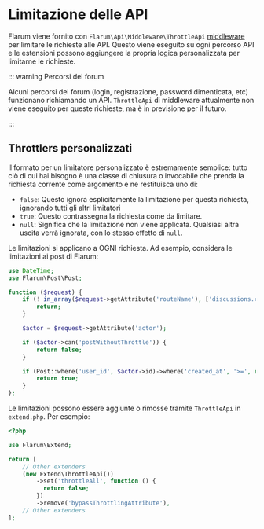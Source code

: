# Limitazione delle API

Flarum viene fornito con `Flarum\Api\Middleware\ThrottleApi` [middleware](middleware.md) per limitare le richieste alle API.
Questo viene eseguito su ogni percorso API e le estensioni possono aggiungere la propria logica personalizzata per limitarne le richieste.

::: warning Percorsi del forum

Alcuni percorsi del forum (login, registrazione, password dimenticata, etc) funzionano richiamando un API.
`ThrottleApi` di middleware attualmente non viene eseguito per queste richieste, ma è in previsione per il futuro.

:::

## Throttlers personalizzati

Il formato per un limitatore personalizzato è estremamente semplice: tutto ciò di cui hai bisogno è una classe di chiusura o invocabile che prenda la richiesta corrente come argomento e ne restituisca uno di:

- `false`: Questo ignora esplicitamente la limitazione per questa richiesta, ignorando tutti gli altri limitatori
- `true`: Questo contrassegna la richiesta come da limitare.
- `null`: Significa che la limitazione non viene applicata.
Qualsiasi altra uscita verrà ignorata, con lo stesso effetto di `null`.

Le limitazioni si applicano a OGNI richiesta. Ad esempio, considera le limitazioni ai post di Flarum:

```php
use DateTime;
use Flarum\Post\Post;

function ($request) {
    if (! in_array($request->getAttribute('routeName'), ['discussions.create', 'posts.create'])) {
        return;
    }

    $actor = $request->getAttribute('actor');

    if ($actor->can('postWithoutThrottle')) {
        return false;
    }

    if (Post::where('user_id', $actor->id)->where('created_at', '>=', new DateTime('-10 seconds'))->exists()) {
        return true;
    }
};
```

Le limitazioni possono essere aggiunte o rimosse tramite `ThrottleApi` in `extend.php`. Per esempio:

```php
<?php

use Flarum\Extend;

return [
    // Other extenders
    (new Extend\ThrottleApi())
        ->set('throttleAll', function () {
          return false;
        })
        ->remove('bypassThrottlingAttribute'),
    // Other extenders
];
```
